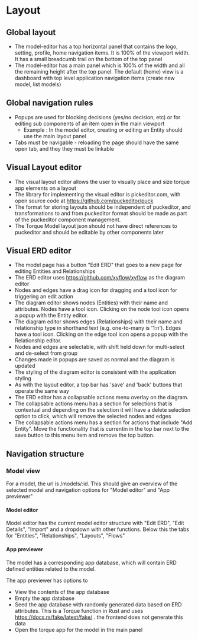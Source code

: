 # Layout

## Global layout

- The model-editor has a top horizontal panel that contains the logo, setting, profile, home navigation items. It is 100% of the viewport width. It has a small breadcumb trail on the bottom of the top panel
- The model-editor has a main panel which is 100% of the width and all the remaining height after the top panel. The default (home) view is a dashboard with top level application navigation items (create new model, list models)


## Global navigation rules

 - Popups are used for blocking decisions (yes/no decision, etc) or for editing sub components of an item open in the main viewport
    - Example : In the model editor, creating or editing an Entity should use the main layout panel
 - Tabs must be navigable - reloading the page should have the same open tab, and they they must be linkable

## Visual Layout editor

 - The visual layout editor allows the user to visually place and size torque app elements on a layout
 - The library for implementing the visual editor is pickeditor.com, with open source code at https://github.com/puckeditor/puck
 - The format for storing layouts should be independent of puckeditor, and transformations to and from puckeditor format should be made as part of the puckeditor component management.
 - The Torque Model layout json should not have direct references to puckeditor and should be editable by other components later

## Visual ERD editor

 - The model page has a button "Edit ERD" that goes to a new page for editing Entities and Relationships
 - The ERD editor uses https://github.com/xyflow/xyflow as the diagram editor
 - Nodes and edges have a drag icon for dragging and a tool icon for triggering an edit action
 - The diagram editor shows nodes (Entities) with their name and attributes. Nodes have a tool icon. Clicking on the node tool icon opens a popup with the Entity editor.
 - The diagram editor shows edges (Relationships) with their name and relationship type in shorthand text (e.g. one-to-many is '1:n'). Edges have a tool icon. Clicking on the edge tool icon opens a popup with the Relationship editor.
 - Nodes and edges are selectable, with shift held down for multi-select and de-select from group
 - Changes made in popups are saved as normal and the diagram is updated
 - The styling of the diagram editor is consistent with the application styling
 - As with the layout editor, a top bar has 'save' and 'back' buttons that operate the same way
 - The ERD editor has a collapsable actions menu overlay on the diagram. 
 - The collapsable actions menu has a section for selections that is contextual and depending on the selection it will have a delete selection option to click, which will remove the selected nodes and edges
 - The collapsable actions menu has a section for actions that include "Add Entity". Move the functionality that is currentin in the top bar next to the save button to this menu item and remove the top button.

## Navigation structure

### Model view

For a model, the url is /models/:id. This should give an overview of the selected model and navigation options for "Model editor" and "App previewer"

#### Model editor

Model editor has the current model editor structure with "Edit ERD", "Edit Details", "Import" and a dropdown with other functions. Below this the tabs for "Entities", "Relationships", "Layouts", "Flows"

#### App previewer

The model has a corresponding app database, which will contain ERD defined entities related to the model.

The app previewer has options to

 - View the contents of the app database
 - Empty the app database
 - Seed the app database with randomly generated data based on ERD attributes. This is a Torque function in Rust and uses https://docs.rs/fake/latest/fake/ . the frontend does not generate this data
 - Open the torque app for the model in the main panel


